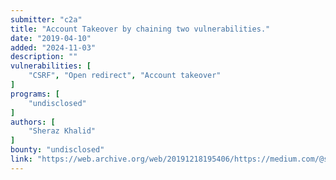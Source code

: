 ```yaml
---
submitter: "c2a"
title: "Account Takeover by chaining two vulnerabilities."
date: "2019-04-10"
added: "2024-11-03"
description: ""
vulnerabilities: [
    "CSRF", "Open redirect", "Account takeover"
]
programs: [
    "undisclosed"
]
authors: [
    "Sheraz Khalid"
]
bounty: "undisclosed"
link: "https://web.archive.org/web/20191218195406/https://medium.com/@sherazkhalid_60362/account-takeover-by-chaining-two-vulnerabilities-bb447753b089"
---
```




